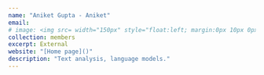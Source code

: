 ```yaml
---
name: "Aniket Gupta - Aniket"
email: 
# image: <img src= width="150px" style="float:left; margin:0px 10px 0px 0px;">
collection: members
excerpt: External
website: "[Home page]()"
description: "Text analysis, language models."  
---
```

